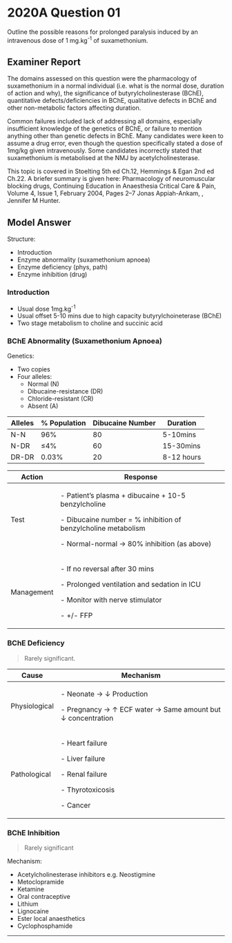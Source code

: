 # 2020A Question 01 
Outline the possible reasons for prolonged paralysis induced by an intravenous dose of 1 mg.kg<sup>-1</sup> of suxamethonium.


## Examiner Report
The domains assessed on this question were the pharmacology of suxamethonium in a normal individual (i.e. what is the normal dose, duration of action and why), the significance of butyrylcholinesterase (BChE), quantitative defects/deficiencies in BChE, qualitative defects in BChE and other non-metabolic factors affecting duration.


Common failures included lack of addressing all domains, especially insufficient knowledge of the genetics of BChE, or failure to mention anything other than genetic defects in BChE. Many candidates were keen to assume a drug error, even though the question specifically stated a dose of 1mg/kg given intravenously. Some candidates incorrectly stated that suxamethonium is metabolised at the NMJ by acetylcholinesterase.


This topic is covered in Stoelting 5th ed Ch.12, Hemmings & Egan 2nd ed Ch.22. A briefer summary is given here: Pharmacology of neuromuscular blocking drugs, Continuing Education in Anaesthesia Critical Care & Pain, Volume 4, Issue 1, February 2004, Pages 2–7 Jonas Appiah-Ankam, , Jennifer M Hunter.

## Model Answer
Structure:

- Introduction
- Enzyme abnormality (suxamethonium apnoea)
- Enzyme deficiency (phys, path)
- Enzyme inhibition (drug)

### Introduction
- Usual dose 1mg.kg<sup>-1</sup>
- Usual offset 5-10 mins due to high capacity butyrylchoineterase (BChE)
- Two stage metabolism to choline and succinic acid

### BChE Abnormality (Suxamethonium Apnoea)

Genetics:

* Two copies
* Four alleles:
	* Normal (N)
	* Dibucaine-resistance (DR)
	* Chloride-resistant (CR)
	* Absent (A)


|Alleles|% Population|Dibucaine Number|Duration|
| -- | -- | -- | -- |
|N-N|96%|80|5-10mins|
|N-DR|≤4%|60|15-30mins|
|DR-DR|0.03%|20|8-12 hours|

|Action|Response|
| -- | -- |
|Test|<p>- Patient’s plasma + dibucaine + 10-5 benzylcholine</p><p>- Dibucaine number = % inhibition of benzylcholine metabolism</p><p>- Normal-normal → 80% inhibition (as above)</p>|
|Management|<p>- If no reversal after 30 mins</p><p>- Prolonged ventilation and sedation in ICU</p><p>- Monitor with nerve stimulator</p><p>- +/- FFP</p>|

### BChE Deficiency

>Rarely significant.


|Cause|Mechanism|
| -- | -- |
|Physiological|<p>- Neonate → ↓ Production</p><p>- Pregnancy → ↑ ECF water → Same amount but ↓ concentration</p>|
|Pathological|<p>- Heart failure</p><p>- Liver failure</p><p>- Renal failure</p><p>- Thyrotoxicosis</p><p>- Cancer</p>|

### BChE Inhibition
>Rarely significant


Mechanism:

- Acetylcholinesterase inhibitors e.g. Neostigmine
- Metoclopramide
- Ketamine
- Oral contraceptive
- Lithium
- Lignocaine
- Ester local anaesthetics
- Cyclophosphamide




--- 


